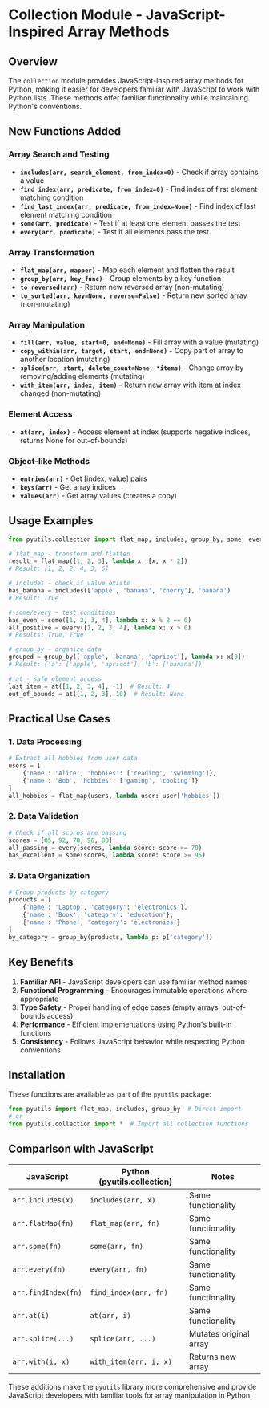 # Collection Module - JavaScript-Inspired Array Methods

## Overview

The `collection` module provides JavaScript-inspired array methods for Python, making it easier for developers familiar with JavaScript to work with Python lists. These methods offer familiar functionality while maintaining Python's conventions.

## New Functions Added

### Array Search and Testing

- **`includes(arr, search_element, from_index=0)`** - Check if array contains a value
- **`find_index(arr, predicate, from_index=0)`** - Find index of first element matching condition
- **`find_last_index(arr, predicate, from_index=None)`** - Find index of last element matching condition
- **`some(arr, predicate)`** - Test if at least one element passes the test
- **`every(arr, predicate)`** - Test if all elements pass the test

### Array Transformation

- **`flat_map(arr, mapper)`** - Map each element and flatten the result
- **`group_by(arr, key_func)`** - Group elements by a key function
- **`to_reversed(arr)`** - Return new reversed array (non-mutating)
- **`to_sorted(arr, key=None, reverse=False)`** - Return new sorted array (non-mutating)

### Array Manipulation

- **`fill(arr, value, start=0, end=None)`** - Fill array with a value (mutating)
- **`copy_within(arr, target, start, end=None)`** - Copy part of array to another location (mutating)
- **`splice(arr, start, delete_count=None, *items)`** - Change array by removing/adding elements (mutating)
- **`with_item(arr, index, item)`** - Return new array with item at index changed (non-mutating)

### Element Access

- **`at(arr, index)`** - Access element at index (supports negative indices, returns None for out-of-bounds)

### Object-like Methods

- **`entries(arr)`** - Get [index, value] pairs
- **`keys(arr)`** - Get array indices
- **`values(arr)`** - Get array values (creates a copy)

## Usage Examples

```python
from pyutils.collection import flat_map, includes, group_by, some, every, at

# flat_map - transform and flatten
result = flat_map([1, 2, 3], lambda x: [x, x * 2])
# Result: [1, 2, 2, 4, 3, 6]

# includes - check if value exists
has_banana = includes(['apple', 'banana', 'cherry'], 'banana')
# Result: True

# some/every - test conditions
has_even = some([1, 2, 3, 4], lambda x: x % 2 == 0)
all_positive = every([1, 2, 3, 4], lambda x: x > 0)
# Results: True, True

# group_by - organize data
grouped = group_by(['apple', 'banana', 'apricot'], lambda x: x[0])
# Result: {'a': ['apple', 'apricot'], 'b': ['banana']}

# at - safe element access
last_item = at([1, 2, 3, 4], -1)  # Result: 4
out_of_bounds = at([1, 2, 3], 10)  # Result: None
```

## Practical Use Cases

### 1. Data Processing
```python
# Extract all hobbies from user data
users = [
    {'name': 'Alice', 'hobbies': ['reading', 'swimming']},
    {'name': 'Bob', 'hobbies': ['gaming', 'cooking']}
]
all_hobbies = flat_map(users, lambda user: user['hobbies'])
```

### 2. Data Validation
```python
# Check if all scores are passing
scores = [85, 92, 78, 96, 88]
all_passing = every(scores, lambda score: score >= 70)
has_excellent = some(scores, lambda score: score >= 95)
```

### 3. Data Organization
```python
# Group products by category
products = [
    {'name': 'Laptop', 'category': 'electronics'},
    {'name': 'Book', 'category': 'education'},
    {'name': 'Phone', 'category': 'electronics'}
]
by_category = group_by(products, lambda p: p['category'])
```

## Key Benefits

1. **Familiar API** - JavaScript developers can use familiar method names
2. **Functional Programming** - Encourages immutable operations where appropriate
3. **Type Safety** - Proper handling of edge cases (empty arrays, out-of-bounds access)
4. **Performance** - Efficient implementations using Python's built-in functions
5. **Consistency** - Follows JavaScript behavior while respecting Python conventions

## Installation

These functions are available as part of the `pyutils` package:

```python
from pyutils import flat_map, includes, group_by  # Direct import
# or
from pyutils.collection import *  # Import all collection functions
```

## Comparison with JavaScript

| JavaScript | Python (pyutils.collection) | Notes |
|------------|------------------------------|-------|
| `arr.includes(x)` | `includes(arr, x)` | Same functionality |
| `arr.flatMap(fn)` | `flat_map(arr, fn)` | Same functionality |
| `arr.some(fn)` | `some(arr, fn)` | Same functionality |
| `arr.every(fn)` | `every(arr, fn)` | Same functionality |
| `arr.findIndex(fn)` | `find_index(arr, fn)` | Same functionality |
| `arr.at(i)` | `at(arr, i)` | Same functionality |
| `arr.splice(...)` | `splice(arr, ...)` | Mutates original array |
| `arr.with(i, x)` | `with_item(arr, i, x)` | Returns new array |

These additions make the `pyutils` library more comprehensive and provide JavaScript developers with familiar tools for array manipulation in Python.